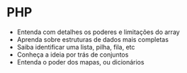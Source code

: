 # PHP

* Entenda com detalhes os poderes e limitações do array
* Aprenda sobre estruturas de dados mais completas
* Saiba identificar uma lista, pilha, fila, etc
* Conheça a ideia por trás de conjuntos
* Entenda o poder dos mapas, ou dicionários
